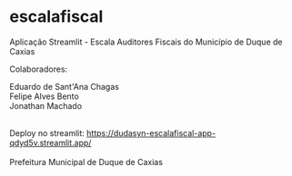 # escalafiscal
Aplicação Streamlit - Escala Auditores Fiscais do Município de Duque de Caxias

Colaboradores:

Eduardo de Sant'Ana Chagas<br>
Felipe Alves Bento<br>
Jonathan Machado<br><br>

Deploy no streamlit: https://dudasyn-escalafiscal-app-qdyd5v.streamlit.app/
<br><br>
Prefeitura Municipal de Duque de Caxias
 
